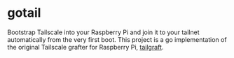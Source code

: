 # gotail

Bootstrap Tailscale into your Raspberry Pi and join it to your tailnet automatically from the very first boot. This project is a go implementation of the original Tailscale grafter for Raspberry Pi, [tailgraft](https://github.com/tailscale-dev/tailgraft/blob/main/README.md).
